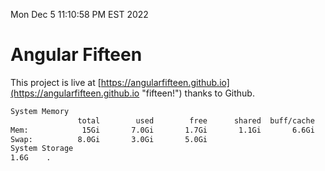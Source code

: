 Mon Dec  5 11:10:58 PM EST 2022

# Angular Fifteen


This project is live at [https://angularfifteen.github.io](https://angularfifteen.github.io "fifteen!") thanks to Github.

```bash
System Memory
               total        used        free      shared  buff/cache   available
Mem:            15Gi       7.0Gi       1.7Gi       1.1Gi       6.6Gi       6.8Gi
Swap:          8.0Gi       3.0Gi       5.0Gi
System Storage
1.6G	.
